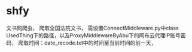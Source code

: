 # shfy
文书网爬虫，
爬取全国法院文书，
需设置ConnectMiddleware.py中class UsedThing下的路径，以及ProxyMiddlewareByAbu下的阿布云代理IP账号密码，
爬取时间：date_recode.txt中的时间至当前时间的前一天，
